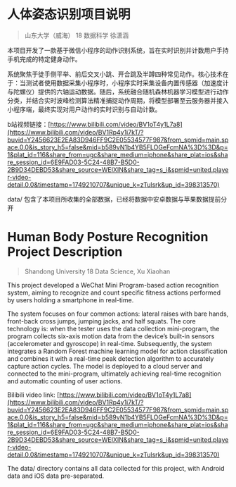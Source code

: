 # 人体姿态识别项目说明
> 山东大学（威海）
> 18 数据科学 徐潇涵

本项目开发了一款基于微信小程序的动作识别系统，旨在实时识别并计数用户手持手机完成的特定健身动作。

系统聚焦于徒手侧平举、前后交叉小跳、开合跳及半蹲四种常见动作。核心技术在于：当测试者使用数据采集小程序时，小程序实时采集设备内置传感器（加速度计与陀螺仪）提供的六轴运动数据。随后，系统融合随机森林机器学习模型进行动作分类，并结合实时波峰检测算法精准捕捉动作周期，将模型部署至云服务器并接入小程序端，最终实现对用户动作的实时识别与自动计数。

b站视频链接：[https://www.bilibili.com/video/BV1oT4y1L7a8](https://www.bilibili.com/video/BV1Rp4y1i7kT/?buvid=Y2456623E2EA83D946FF9C2E05534577F987&from_spmid=main.space.0.0&is_story_h5=false&mid=b589vN1b4YB5FLOGeFcmNA%3D%3D&p=1&plat_id=116&share_from=ugc&share_medium=iphone&share_plat=ios&share_session_id=6E9FAD03-5C24-48B7-B5D0-2B9D34DEBD53&share_source=WEIXIN&share_tag=s_i&spmid=united.player-video-detail.0.0&timestamp=1749210707&unique_k=zTulsrk&up_id=398313570)

data/ 包含了本项目所收集的全部数据，已经将数据中安卓数据与苹果数据提前分开

# Human Body Posture Recognition Project Description
> Shandong University 
> 18 Data Science, Xu Xiaohan

This project developed a WeChat Mini Program-based action recognition system, aiming to recognize and count specific fitness actions performed by users holding a smartphone in real-time.

The system focuses on four common actions: lateral raises with bare hands, front-back cross jumps, jumping jacks, and half squats. The core technology is: when the tester uses the data collection mini-program, the program collects six-axis motion data from the device’s built-in sensors (accelerometer and gyroscope) in real-time. Subsequently, the system integrates a Random Forest machine learning model for action classification and combines it with a real-time peak detection algorithm to accurately capture action cycles. The model is deployed to a cloud server and connected to the mini-program, ultimately achieving real-time recognition and automatic counting of user actions.

Bilibili video link: [https://www.bilibili.com/video/BV1oT4y1L7a8](https://www.bilibili.com/video/BV1Rp4y1i7kT/?buvid=Y2456623E2EA83D946FF9C2E05534577F987&from_spmid=main.space.0.0&is_story_h5=false&mid=b589vN1b4YB5FLOGeFcmNA%3D%3D&p=1&plat_id=116&share_from=ugc&share_medium=iphone&share_plat=ios&share_session_id=6E9FAD03-5C24-48B7-B5D0-2B9D34DEBD53&share_source=WEIXIN&share_tag=s_i&spmid=united.player-video-detail.0.0&timestamp=1749210707&unique_k=zTulsrk&up_id=398313570)

The data/ directory contains all data collected for this project, with Android data and iOS data pre-separated.
